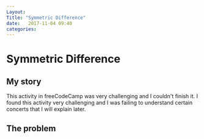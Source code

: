 ```yaml
---
Layout: 
Title: "Symmetric Difference"
date:   2017-11-04 09:40
categories: 
---
```

# Symmetric Difference
## My story
This activity in freeCodeCamp was very challenging and I couldn't finish it.
I found this activity very challenging and I was failing to understand certain concerts that I will explain later. 

## The problem